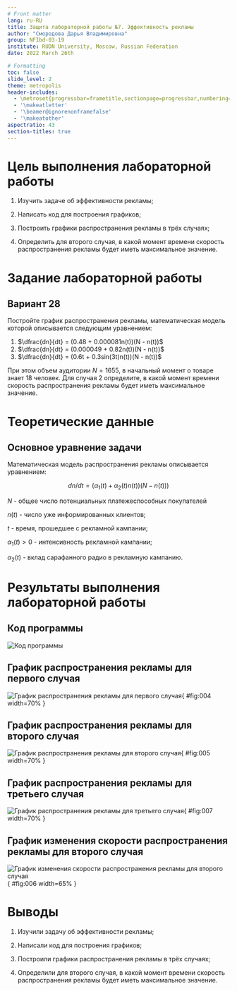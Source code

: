 ```yaml
---
# Front matter
lang: ru-RU
title: Защита лабораторной работы №7. Эффективность рекламы
author: "Смородова Дарья Владимировна"
group: NFIbd-03-19
institute: RUDN University, Moscow, Russian Federation
date: 2022 March 26th

# Formatting
toc: false
slide_level: 2
theme: metropolis
header-includes:
  - \metroset{progressbar=frametitle,sectionpage=progressbar,numbering=fraction}
  - '\makeatletter'
  - '\beamer@ignorenonframefalse'
  - '\makeatother' 
aspectratio: 43 
section-titles: true
---
```


# Цель выполнения лабораторной работы

1. Изучить задачe об эффективности рекламы;

2. Написать код для построения графиков; 

3. Построить графики распространения рекламы в трёх случаях;

4. Определить для второго случая, в какой момент времени скорость распространения рекламы будет иметь максимальное значение.

# Задание лабораторной работы

## Вариант 28

Постройте график распространения рекламы, математическая модель которой описывается следующим уравнением:

1. $\dfrac{dn}{dt} = (0.48 + 0.000081n(t))(N - n(t))$
2. $\dfrac{dn}{dt} = (0.000049 + 0.82n(t))(N - n(t))$
3. $\dfrac{dn}{dt} = (0.6t + 0.3sin(3t)n(t))(N - n(t))$

При этом объем аудитории $N = 1655$, в начальный момент о товаре знает 18 человек. Для случая 2 определите, в какой момент времени скорость распространения рекламы будет иметь максимальное значение.

# Теоретические данные  

## Основное уравнение задачи  

Математическая модель распространения рекламы описывается уравнением:

$$dn/dt = (\alpha_1(t) + \alpha_2(t)n(t))(N-n(t)))$$

$N$ - общее число потенциальных платежеспособных покупателей

$n(t)$ - число уже информированных клиентов;

$t$ - время, прошедшее с рекламной кампании;

$\alpha_1(t)>0$ - интенсивность рекламной кампании;

$\alpha_2(t)$ - вклад сарафанного радио в рекламную кампанию.

# Результаты выполнения лабораторной работы

## Код программы 

![Код программы](pics/3.png)

## График распространения рекламы для первого случая

![График распространения рекламы для первого случая](pics/4.png){ #fig:004 width=70% }

## График распространения рекламы для второго случая

![График распространения рекламы для второго случая](pics/5.png){ #fig:005 width=70% }

## График распространения рекламы для третьего случая

![График распространения рекламы для третьего случая](pics/7.png){ #fig:007 width=70% }

## График изменения скорости распространения рекламы для второго случая

![График изменения скорости распространения рекламы для второго случая](pics/6.png){ #fig:006 width=65% }

# Выводы

1. Изучили задачу об эффективности рекламы;

2. Написали код для построения графиков; 

3. Построили графики распространения рекламы в трёх случаях;

4. Определили для второго случая, в какой момент времени скорость распространения рекламы будет иметь максимальное значение.
